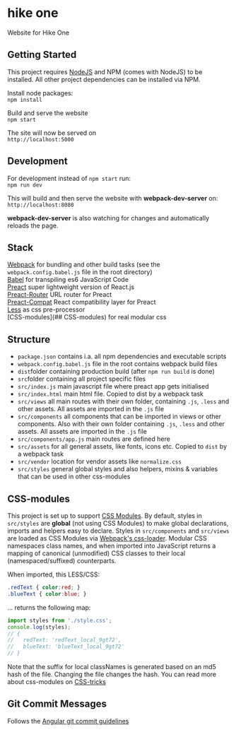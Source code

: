 # hike one

Website for Hike One

## Getting Started

This project requires [NodeJS](http://nodejs.org/) and NPM (comes with NodeJS) to be installed. All other project dependencies can be installed via NPM.

Install node packages:  
`npm install`

Build and serve the website  
`npm start`

The site will now be served on   
`http://localhost:5000`

## Development

For development instead of `npm start` run:  
`npm run dev`

This will build and then serve the website with **webpack-dev-server** on:  
`http://localhost:8080`

**webpack-dev-server** is also watching for changes and automatically reloads the page.


## Stack
[Webpack](https://webpack.js.org/concepts/)
for bundling and other build tasks (see the `webpack.config.babel.js` file in the root directory)  
[Babel](https://babeljs.io/) 
for transpiling es6 JavaScript Code  
[Preact](https://github.com/developit/preact) super lightweight version of React.js  
[Preact-Router](https://github.com/developit/preact-router) URL router for Preact  
[Preact-Compat](https://github.com/developit/preact-compat) React compatibility layer for Preact  
[Less](http://lesscss.org/) as css pre-processor  
[CSS-modules](## CSS-modules) for real modular css

## Structure
* `package.json` contains i.a. all npm dependencies and executable scripts    
* `webpack.config.babel.js` file in the root contains webpack build files 
* `dist`folder containing production build (after `npm run build` is done)   
* `src`folder containing all project specific files  
* `src/index.js` main javascript file where preact app gets initialised
* `src/index.html` main html file. Copied to dist by a webpack task
* `src/views` all main routes with their own folder, containing `.js`, `.less` and other assets. All assets are imported in the `.js` file   
* `src/components` all components that can be imported in views or other components. Also with their own folder containing `.js`, `.less` and other assets. All assets are imported in the `.js` file 
* `src/components/app.js` main routes are defined here
* `src/assets` for all general assets, like fonts, icons etc. Copied to `dist` by a webpack task
* `src/vendor` location for vendor assets like `normalize.css`
* `src/styles` general global styles and also helpers, mixins & variables that can be used in other css-modules


## CSS-modules

This project is set up to support [CSS Modules](https://github.com/css-modules/css-modules).  By default, styles in `src/styles` are **global** (not using CSS Modules) to make global declarations, imports and helpers easy to declare.  Styles in `src/components` and `src/views` are loaded as CSS Modules via [Webpack's css-loader](https://github.com/webpack/css-loader#css-modules).  Modular CSS namespaces class names, and when imported into JavaScript returns a mapping of canonical (unmodified) CSS classes to their local (namespaced/suffixed) counterparts.

When imported, this LESS/CSS:

```css
.redText { color:red; }
.blueText { color:blue; }
```

... returns the following map:

```js
import styles from './style.css';
console.log(styles);
// {
//   redText: 'redText_local_9gt72',
//   blueText: 'blueText_local_9gt72'
// }
```

Note that the suffix for local classNames is generated based on an md5 hash of the file. Changing the file changes the hash. 
You can read more about css-modules on [CSS-tricks](https://css-tricks.com/css-modules-part-1-need/)

## Git Commit Messages

Follows the [Angular git commit guidelines](https://github.com/angular/angular.js/blob/master/CONTRIBUTING.md#-git-commit-guidelines) 

